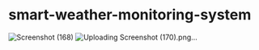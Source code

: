 # smart-weather-monitoring-system
![Screenshot (168)](https://github.com/NandhiniKuruba/smart-weather-monitoring-system/assets/139787312/098e27a4-adc1-4a8b-a64f-58c194684bcf)
![Uploading Screenshot (170).png…]()

